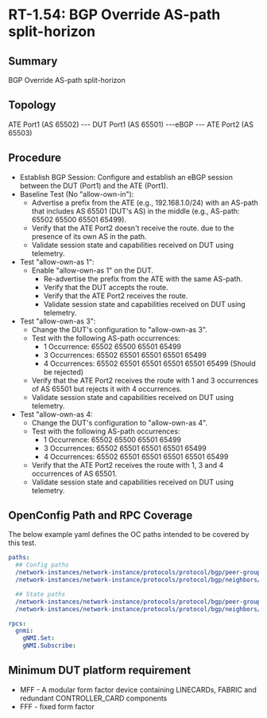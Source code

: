 # RT-1.54: BGP Override AS-path split-horizon

## Summary

BGP Override AS-path split-horizon

## Topology

 ATE Port1 (AS 65502) --- DUT Port1 (AS 65501) ---eBGP --- ATE Port2 (AS 65503)

## Procedure

*  Establish BGP Session: Configure and establish an eBGP session between the DUT (Port1) and the ATE (Port1).
*  Baseline Test (No "allow-own-in"):
    *  Advertise a prefix from the ATE (e.g., 192.168.1.0/24) with an AS-path that includes AS 65501 (DUT's AS) in the middle (e.g., AS-path: 65502 65500 65501 65499).
    *  Verify that the ATE Port2 doesn't receive the route. due to the presence of its own AS in the path.
    *  Validate session state and capabilities received on DUT using telemetry.
*  Test "allow-own-as 1":
    *  Enable "allow-own-as 1" on the DUT.
        *  Re-advertise the prefix from the ATE with the same AS-path.
        *  Verify that the DUT accepts the route.
        *  Verify that the ATE Port2 receives the route.
        *  Validate session state and capabilities received on DUT using telemetry.
*  Test "allow-own-as 3":
    *  Change the DUT's configuration to "allow-own-as 3".
    *  Test with the following AS-path occurrences:
        *  1 Occurrence: 65502 65500 65501 65499
        *  3 Occurrences: 65502 65501 65501 65501 65499
        *  4 Occurrences: 65502 65501 65501 65501 65501 65499 (Should be rejected)
    *  Verify that the ATE Port2 receives the route with 1 and 3 occurrences of AS 65501 but rejects it with 4 occurrences.
    *  Validate session state and capabilities received on DUT using telemetry.
*  Test "allow-own-as 4:
    *  Change the DUT's configuration to "allow-own-as 4".
    *  Test with the following AS-path occurrences:
        *  1 Occurrence: 65502 65500 65501 65499
        *  3 Occurrences: 65502 65501 65501 65501 65499
        *  4 Occurrences: 65502 65501 65501 65501 65501 65499
    *  Verify that the ATE Port2 receives the route with 1, 3 and 4 occurrences of AS 65501.
    *  Validate session state and capabilities received on DUT using telemetry.
 
## OpenConfig Path and RPC Coverage

The below example yaml defines the OC paths intended to be covered by this test.

```yaml
paths:
  ## Config paths
  /network-instances/network-instance/protocols/protocol/bgp/peer-groups/peer-group/as-path-options/config/allow-own-as:
  /network-instances/network-instance/protocols/protocol/bgp/neighbors/neighbor/as-path-options/config/allow-own-as:

  ## State paths
  /network-instances/network-instance/protocols/protocol/bgp/peer-groups/peer-group/as-path-options/state/allow-own-as:
  /network-instances/network-instance/protocols/protocol/bgp/neighbors/neighbor/as-path-options/state/allow-own-as:

rpcs:
  gnmi:
    gNMI.Set:
    gNMI.Subscribe:
```

## Minimum DUT platform requirement

* MFF - A modular form factor device containing LINECARDs, FABRIC and redundant CONTROLLER_CARD components
* FFF - fixed form factor
